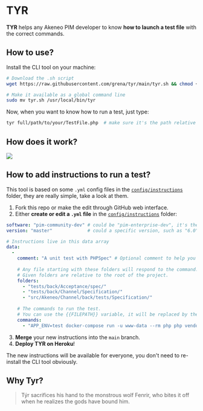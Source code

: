# TYR

**TYR** helps any Akeneo PIM developer to know **how to launch a test file** with the correct commands.

## How to use?
Install the CLI tool on your machine:
```bash
# Download the .sh script
wget https://raw.githubusercontent.com/grena/tyr/main/tyr.sh && chmod +x tyr.sh

# Make it available as a global command line
sudo mv tyr.sh /usr/local/bin/tyr
```

Now, when you want to know how to run a test, just type:
```bash
tyr full/path/to/your/TestFile.php  # make sure it's the path relative to the root of the project 
```

## How does it work?

![](https://i.imgur.com/wzU4lou.jpg)

## How to add instructions to run a test?
This tool is based on some `.yml` config files in the [`config/instructions`](https://github.com/grena/tyr/tree/main/config/instructions) folder, they are really simple, take a look at them.

1) Fork this repo or make the edit through GitHub web interface.
2) Either **create or edit a `.yml` file** in the [`config/instructions`](https://github.com/grena/tyr/tree/main/config/instructions) folder:
```yaml 
software: "pim-community-dev" # could be "pim-enterprise-dev", it's the name of the project in the composer.json file
version: "master"             # could a specific version, such as "6.0", "5.0", etc.

# Instructions live in this data array
data:
  -
    comment: "A unit test with PHPSpec" # Optional comment to help you organise the instructions
    
    # Any file starting with these folders will respond to the command.
    # Given folders are relative to the root of the project.
    folders:
      - "tests/back/Acceptance/spec/"
      - "tests/back/Channel/Specification/"
      - "src/Akeneo/Channel/back/tests/Specification/"
      
    # The commands to run the test.
    # You can use the {{FILEPATH}} variable, it will be replaced by the path of the file the user gave.
    commands:
      - "APP_ENV=test docker-compose run -u www-data --rm php php vendor/bin/phpspec run {{FILEPATH}}"
```
3) **Merge** your new instructions into the `main` branch.
4) **Deploy TYR on Heroku**!

The new instructions will be available for everyone, you don't need to re-install the CLI tool obviously.

## Why Tyr?
> Týr sacrifices his hand to the monstrous wolf Fenrir, who bites it off when he realizes the gods have bound him.
